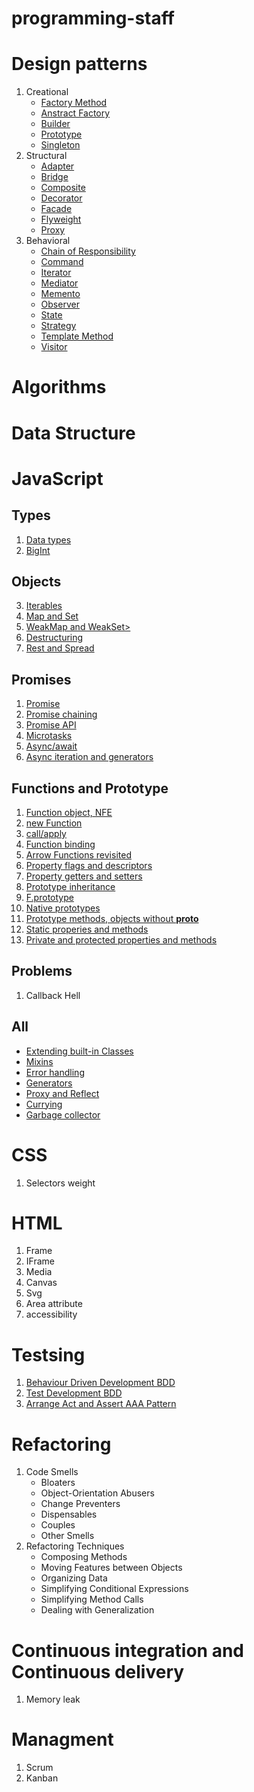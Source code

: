 # programming-staff

# Design patterns

1. Creational
   - [Factory Method]()
   - [Anstract Factory]()
   - [Builder]()
   - [Prototype]()
   - [Singleton]()
2. Structural
   - [Adapter]()
   - [Bridge]()
   - [Composite]()
   - [Decorator]()
   - [Facade]()
   - [Flyweight]()
   - [Proxy]()
3. Behavioral
   - [Chain of Responsibility]()
   - [Command]()
   - [Iterator]()
   - [Mediator]()
   - [Memento]()
   - [Observer]()
   - [State]()
   - [Strategy]()
   - [Template Method]()
   - [Visitor]()

# Algorithms

# Data Structure

# JavaScript

## Types

1. [Data types]()
2. [BigInt]()

## Objects

3. [Iterables]()
4. [Map and Set]()
5. [WeakMap and WeakSet>]()
6. [Destructuring]()
7. [Rest and Spread]()

## Promises

1. [Promise]()
2. [Promise chaining]()
3. [Promise API]()
4. [Microtasks]()
5. [Async/await]()
6. [Async iteration and generators]()

## Functions and Prototype

1. [Function object, NFE]()
2. [new Function]()
3. [call/apply]()
4. [Function binding]()
5. [Arrow Functions revisited]()
6. [Property flags and descriptors]()
7. [Property getters and setters]()
8. [Prototype inheritance]()
9. [F.prototype]()
10. [Native prototypes]()
11. [Prototype methods, objects without **proto**]()
12. [Static properies and methods]()
13. [Private and protected properties and methods]()

## Problems

1. Callback Hell

## All

- [Extending built-in Classes]()
- [Mixins]()
- [Error handling]()
- [Generators]()
- [Proxy and Reflect]()
- [Currying]()
- [Garbage collector]()

# CSS

1. Selectors weight

# HTML

1. Frame
2. IFrame
3. Media
4. Canvas
5. Svg
6. Area attribute
7. accessibility

# Testsing

1. [Behaviour Driven Development BDD]()
2. [Test Development BDD]()
3. [Arrange Act and Assert AAA Pattern](https://medium.com/@pjbgf/title-testing-code-ocd-and-the-aaa-pattern-df453975ab80)

# Refactoring

1. Code Smells
   - Bloaters
   - Object-Orientation Abusers
   - Change Preventers
   - Dispensables
   - Couples
   - Other Smells
2. Refactoring Techniques
   - Composing Methods
   - Moving Features between Objects
   - Organizing Data
   - Simplifying Conditional Expressions
   - Simplifying Method Calls
   - Dealing with Generalization

# Continuous integration and Continuous delivery

1. Memory leak

# Managment

1. Scrum
2. Kanban
